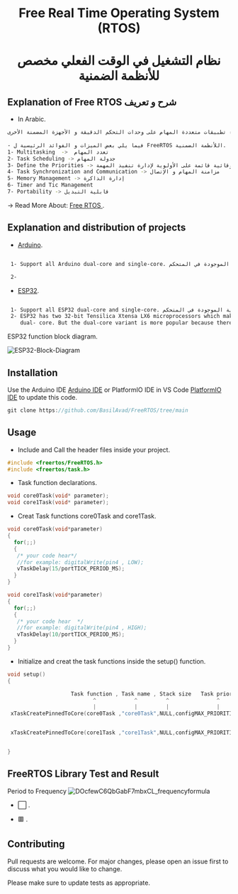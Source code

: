 
<h1 align="center"> Free Real Time Operating System (RTOS) </h1>

<h1 align="center"> نظام التشغيل في الوقت الفعلي مخصص للأنظمة الضمنية </h1>

##    Explanation of Free RTOS                   شرح و تعريف 

*  In Arabic.

```bash
التعريف: هو نظام التشغيل في الوقت الفعلي مصمم خصيصا للأنظمة الضمنية. يوفر نواة خفيفة الوزن و فعالة تسمح لك بإنشاء تطبيقات متعددة المهام على وحدات التحكم الدقيقة و الأجهزة المضمنة الأخرى.
 
- فيما يلي بعض الميزات و الفوائد الرئيسية ل FreeRTOS اللأنظمة الضمنية.
1- Multitasking  ->  تعدد المهام
2- Task Scheduling -> جدولة المهام 
3- Define the Priorities -> تحديد الأولويات , يستخدم النظام جدولة وقائية قائمة على الأولوية لإدارة تنفيذ المهمة 
4- Task Synchronization and Communication -> مزامنة المهام و الإتصال 
5- Memory Management -> إدارة الذاكرة
6- Timer and Tic Management 
7- Portability -> قابلية التبديل 

```

-> Read More About: [Free RTOS ](https://en.wikipedia.org/wiki/FreeRTOS).

## Explanation and distribution of projects

 * [Arduino](https://github.com/BasilAvad/FreeRTOS/tree/main/Examples/Arduino/ArduinoFreeRTOS).

 ```bash

  1- Support all Arduino dual-core and single-core. نظام التشغيل يدعم المتحكمات الدقيقة من هذا النوع مع الأنتباه الى تحديث الكود بحسب عدد الأنوية الموجودة في المتحكم

  2- 

 ```

 * [ESP32](https://github.com/BasilAvad/FreeRTOS/tree/main/Examples/ESP32/FreeRTOS).

 ```bash

  1- Support all ESP32 dual-core and single-core. نظام التشغيل يدعم المتحكمات الدقيقة من هذا النوع مع الأنتباه الى تحديث الكود بحسب عدد الأنوية الموجودة في المتحكم
  2- ESP32 has two 32-bit Tensilica Xtensa LX6 microprocessors which makes it a powerful dual-core (core0 and core1) microcontroller. It is available in two variants single-core and 
     dual- core. But the dual-core variant is more popular because there is no significant price difference.


 ```
ESP32 function block diagram.


![ESP32-Block-Diagram](https://github.com/BasilAvad/FreeRTOS/assets/69681817/dc83c3b1-b488-4d12-b306-ee6c3d44a592)


## Installation

Use the Arduino IDE [Arduino IDE](https://www.arduino.cc/en/software) or PlatformIO IDE in VS Code [PlatformIO IDE](https://platformio.org) to update this code.

```cpp
git clone https://github.com/BasilAvad/FreeRTOS/tree/main

```

## Usage

* Include and Call the header files  inside your project.

```cpp
#include <freertos/FreeRTOS.h>
#include <freertos/task.h>
```

* Task function declarations.

```cpp
void core0Task(void* parameter);
void core1Task(void* parameter);
```

*  Creat Task functions core0Task and core1Task.

```cpp
void core0Task(void*parameter)
{
  for(;;)
  {
   /* your code hear*/
   //for example: digitalWrite(pin4 , LOW);
   vTaskDelay(15/portTICK_PERIOD_MS);
  }
}

void core1Task(void*parameter)
{
  for(;;)
  {
   /* your code hear  */
   //for example: digitalWrite(pin4 , HIGH);
   vTaskDelay(10/portTICK_PERIOD_MS);
  }
}
```
*  Initialize and creat the task functions inside the setup() function.
```cpp
void setup()
{

                    Task function , Task name , Stack size   Task priority   , Task handle  Task core (0 or 1 for ESP32)
                           ^            ^         ^               ^                  ^         ^
                           |            |         |               |                  |         |
 xTaskCreatePinnedToCore(core0Task ,"core0Task",NULL,configMAX_PRIORITIES - 1,      NULL  ,    0);


 xTaskCreatePinnedToCore(core1Task ,"core1Task",NULL,configMAX_PRIORITIES - 1,      NULL  ,    1);


}
```
## FreeRTOS Library Test and Result


Period to Frequency ![DOcfewC6QbGabF7mbxCL_frequencyformula](https://github.com/BasilAvad/FreeRTOS/assets/69681817/4eaa119b-8f84-425e-9601-0dd5f6ed9c17)

 * ⬜ .


 * 🟥 .


## Contributing



Pull requests are welcome. For major changes, please open an issue first to discuss what you would like to change.



Please make sure to update tests as appropriate.

